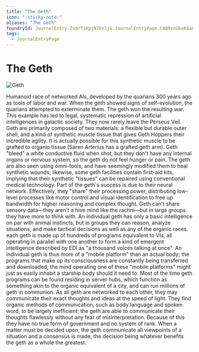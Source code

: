 ```yaml
---
title: "The Geth"
icon: ":sticky-note:"
aliases: "The Geth"
foundryId: JournalEntry.Zv8rT1KpjN70xljk.JournalEntryPage.CAB9znUkeK8a8uw6
tags:
  - JournalEntryPage
---
```


# The Geth
![Geth](/media/geth.png)

Humanoid race of networked AIs, developed by the quarians 300 years ago as tools of labor and war. When the geth showed signs of self-evolution, the quarians attempted to exterminate them. The geth won the resulting war. This example has led to legal, systematic repression of artificial intelligences in galactic society. They now rarely leave the Perseus Veil.  Geth are primarily composed of two materials: a flexible but durable outer shell, and a kind of synthetic muscle tissue that gives Geth Hoppers their incredible agility. It is actually possible for this synthetic muscle to be grafted to organic tissue (Saren Arterius has a grafted geth arm). Geth "bleed" a white conductive fluid when shot, but they don't have any internal organs or nervous system, so the geth do not feel hunger or pain. The geth are also seen using omni-tools, and have seemingly modified them to heal synthetic wounds; likewise, some geth facilities contain first-aid kits, implying that their synthetic "tissues" can be repaired using conventional medical technology.  Part of the geth's success is due to their neural network. Effectively, they "share" their processing power, distributing low-level processes like motor control and visual identification to free up bandwidth for higher reasoning and complex thought. Geth can't share sensory data—they aren't a hive mind like the rachni—but in large groups they have more to think with. An individual geth has only a basic intelligence on par with animal instincts, but in groups they can reason, analyze situations, and make tactical decisions as well as any of the organic races. each geth is made up of hundreds of programs equivalent to VIs, all operating in parallel with one another to form a kind of emergent intelligence described by EDI as "a thousand voices talking at once". An individual geth is thus more of a "mobile platform" than an actual body; the programs that make up its consciousness are constantly being transferred and downloaded; the mind operating one of these "mobile platforms" might just as easily inhabit a starship body should it need to. Most of the time geth programs can be found residing in server hubs, which function as something akin to the organic equivalent of a city, and can run millions of geth in communion. As all geth are networked to each other, they may communicate their exact thoughts and ideas at the speed of light. They find organic methods of communication, such as body language and spoken word, to be largely inefficient; the geth are able to communicate their thoughts flawlessly without any fear of misinterpretation. Because of this they have no true form of government and no system of rank. When a matter must be decided upon, the geth communicate all viewpoints of a situation and a consensus is made, the decision being whatever benefits the geth as a whole the greatest.

